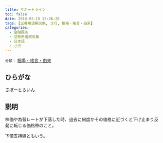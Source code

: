 ```yaml
---
title: サポートライン
toc: false
date: 2018-05-18 13:26:20
tags: [证券用语解说集, さ行, 相場・格言・由来]
categories:
  - 金融服务
  - 证券用语解说集
  - 日本語
  - さ行
---
```


`分類：` [相場・格言・由来](/tags/相場・格言・由来/)

## ひらがな

さぽーとらいん

## 説明

株価や為替レートが下落した時、過去に何度かその価格に近づくと下げ止まり反発に転じる価格帯のこと。

下値支持線ともいう。
